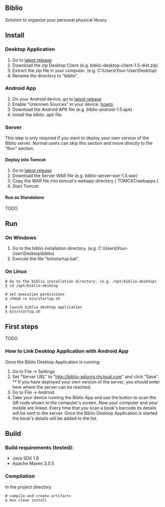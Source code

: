 ## Biblio

Solution to organize your personal physical library

## Install

### Desktop Application
1. Go to [latest release](https://github.com/adelolmo/biblio/releases/latest)
2. Download the zip Desktop Client (e.g. biblio-desktop-client-1.5-dist.zip)
3. Extract the zip file in your computer. (e.g. C:\Users\Your-User\Desktop\)
4. Rename the directory to "biblio".

### Android App
1. On your Android device, go to [latest release](https://github.com/adelolmo/biblio/releases/latest)
2. Enable "Unknown Sources" in your device. [howto](http://www.androidcentral.com/allow-app-installs-unknown-sources)
3. Download the Android APK file (e.g. biblio-android-1.5.apk)
4. Install the biblio .apk file.

### Server
This step is only required if you want to deploy your own version of the Biblio server.
Normal users can skip this section and move directly to the "Run" section.

#### Deploy into Tomcat
1. Go to [latest release](https://github.com/adelolmo/biblio/releases/latest)
2. Download the Server WAR file (e.g. biblio-server-war-1.5.war)
3. Copy the WAR file into tomcat's webapp directory ( TOMCAT/webapps )
4. Start Tomcat

#### Run as Standalone
TODO

## Run

### On Windows
1. Go to the biblio installation directory. (e.g. C:\Users\Your-User\Desktop\biblio)
2. Execute the file "bin\startup.bat".

### On Linux
    # Go to the biblio installation directory. (e.g. /opt/biblio-desktop)
    $ cd /opt/biblio-desktop

    # set execution permissions
    $ chmod +x bin/startup.sh

    # launch biblio desktop application
    $ bin/startup.sh

## First steps
TODO

### How to Link Desktop Application with Android App
Once the Biblio Desktop Application is running:

1. Go to File -> Settings
2. Set "Server URL" to "http://biblio-adoorg.rhcloud.com" and click "Save".
** If you have deployed your own version of the server, you should enter here where the server can be reached.
3. Go to File -> Android
4. Take your device running the Biblio App and use the button to scan the QR code shown in the computer's screen.
Now your computer and your mobile are linked. Every time that you scan a book's barcode its details will be sent to the server.
Once the Biblio Desktop Application is started the book's details will be added to the list.

## Build

### Build requirements (tested):
- Java SDK 1.8
- Apache Maven 3.0.5

### Compilation
In the project directory

    # compile and create artifacts
    $ mvn clean install